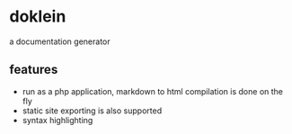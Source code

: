 # doklein

a documentation generator

## features

* run as a php application, markdown to html compilation is done on the fly
* static site exporting is also supported
* syntax highlighting
